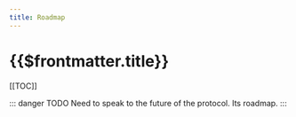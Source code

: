 ```yaml
---
title: Roadmap
---
```


# {{$frontmatter.title}}

<TocHeader />
[[TOC]]

::: danger TODO
Need to speak to the future of the protocol. Its roadmap.
:::
